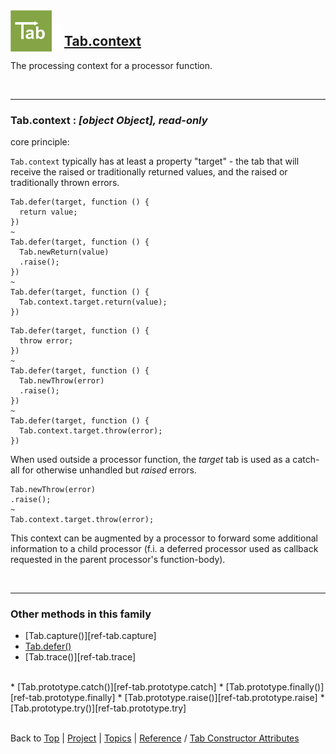<a name="top" ></a>

<img src="../img/tab-logo128.png" alt="Tab logo" align="left" style="float:left; margin-top:-22px;" height="66" /><img src="../img/1x1.png" align="left" style="float:left;" height="44" width="20" />
## [Tab.context][ref-tab.context]

The processing context for a processor function.

<br />

---
### Tab.context : *[object Object], read-only*

core principle:

`Tab.context` typically has at least a property "target" - the tab that will receive the raised or traditionally returned values, and the raised or traditionally thrown errors.

````
Tab.defer(target, function () {
  return value;
})
~
Tab.defer(target, function () {
  Tab.newReturn(value)
  .raise();
})
~
Tab.defer(target, function () {
  Tab.context.target.return(value);
})
````

````
Tab.defer(target, function () {
  throw error;
})
~
Tab.defer(target, function () {
  Tab.newThrow(error)
  .raise();
})
~
Tab.defer(target, function () {
  Tab.context.target.throw(error);
})
````

When used outside a processor function, the *target* tab is used as a catch-all for otherwise unhandled but *raised* errors.

````
Tab.newThrow(error)
.raise();
~
Tab.context.target.throw(error);
````

This context can be augmented by a processor to forward some additional information to a child processor (f.i. a deferred processor used as callback requested in the parent processor's function-body).

<br />

---
### Other methods in this family

*   [Tab.capture()][ref-tab.capture]
*   [Tab.defer()][ref-tab.defer]
*   [Tab.trace()][ref-tab.trace]
<br />
*   [Tab.prototype.catch()][ref-tab.prototype.catch]
*   [Tab.prototype.finally()][ref-tab.prototype.finally]
*   [Tab.prototype.raise()][ref-tab.prototype.raise]
*   [Tab.prototype.try()][ref-tab.prototype.try]



<br /> Back to [Top] | [Project] | [Topics] | [Reference] / [Tab Constructor Attributes][ref-tab-constructor-attributes] <br />
<!-- ##### start of links ##### -->

[top]:       #top                        "back to the top of this page."
[project]:   /docs/project.md#the-project "back to the 'Project' section."
[topics]:    /docs/topics.md#topics       "back to the 'Topics' section."
[reference]: /docs/reference.md#reference "back to the 'Reference' section."



[topic-the-basics]:                              /docs/topics.md#the-basics                                  "more topics under 'The Basics'"
[topic-where-are-tabs-helping]:                  /docs/topics.md#where-are-tabs-helping                      "more topics under 'Where Are Tabs Helping?'"
[topic-where-are-tabs-lacking]:                  /docs/topics.md#where-are-tabs-lacking                      "more topics under 'Where Are Tabs Lacking?'"
[topic-advanced-topics]:                         /docs/topics.md#advanced-topics                             "more topics under 'Advanced Topics'"

[topic-a-basic-tab]:                             /docs/topics/a-basic-tab.md#top                             "A Basic Tab: creating and using a basic Tab object."
[topic-a-basic-callback]:                        /docs/topics/a-basic-callback.md#top                        "A Basic Callback: using a Tab object to handle callbacks."
[topic-a-basic-pipeline]:                        /docs/topics/a-basic-pipeline.md#top                        "A Basic Pipeline: using Tab objects for pipelining."
[topic-a-basic-stream]:                          /docs/topics/a-basic-stream.md#top                          "A Basic Stream: using a Tab object to work with sequence of data elements."
[topic-a-basic-promise]:                         /docs/topics/a-basic-promise.md#top                         "A Basic Promise: using a Tab object as a promise."
[topic-basic-lazy-evaluation]:                   /docs/topics/basic-lazy-evaluation.md#top                   "Basic Lazy Evaluation: using a Tab object for lazy evaluation."
[topic-basic-concurrent-computing]:              /docs/topics/basic-concurrent-computing.md#top              "Basic Concurrent Computing: using a Tab object to handle concurrent computing."

[topic-clean-function-signatures]:               /docs/topics/clean-function-signatures.md#top               "Clean Function Signatures: using function signatures without callbacks."
[topic-shallow-callback-nesting]:                /docs/topics/shallow-callback-nesting.md#top                "Shallow Callback Nesting: avoiding deeply nested functions."
[topic-top-down-control-flow]:                   /docs/topics/top-down-control-flow.md#top                   "Top-Down Control Flow: turning inverted control-flow back around."
[topic-predictable-execution-order]:             /docs/topics/predictable-execution-order.md#top             "Predictable Execution Order: avoiding issues with immediate callbacks."
[topic-modular-decomposition]:                   /docs/topics/modular-decomposition.md#top                   "Modular Decomposition:  ..."
[topic-aspect-oriented-programming]:             /docs/topics/aspect-oriented-programming.md#top             "Aspect Oriented Programming: ..."
[topic-exception-style-error-propagation]:       /docs/topics/exception-style-error-propagation.md#top       "Exception Style Error Propagation: letting errors propagate through a sequence of processing tabs."

[topic-debugging-asynchronous-events]:           /docs/topics/debugging-asynchronous-events.md#top           "Debugging Asynchronous Events: ..."

[topic-scheduling]:                              /docs/topics/scheduling.md#top                              "Scheduling: ..."
[topic-streaming-caching-queuing-collecting]:    /docs/topics/streaming-caching-queuing-collecting.md#top    "Streaming, Caching, Queuing, Collecting: ..."
[topic-extending-tab]:                           /docs/topics/extending-tab.md#top                           "Extending Tab: ..."



[ref-tab-object]:                    /docs/reference.md#tab-object                        "more attributes and methods under 'Tab Object'"
[ref-tab-constructor]:               /docs/reference.md#tab-constructor                   "more attributes and methods under 'Tab Constructor'"
[ref-tab-constructor-attributes]:    /docs/reference.md#tab-constructor-attributes        "more attributes under 'Tab Constructor Attributes'"
[ref-tab-constructor-methods]:       /docs/reference.md#tab-constructor-methods           "more methods under 'Tab Constructor Methods'"
[ref-tab-prototype-methods]:         /docs/reference.md#tab-prototype-methods             "more methods under 'Tab Prototype Methods'"
[ref-tab-instance-methods]:          /docs/reference.md#tab-instance-methods              "more methods under 'Tab Instance Methods'"
[ref-tab.schedulers-object]:         /docs/reference.md#tabschedulers-object              "more attributes and methods under 'Tab.Schedulers Object'"
[ref-tab.schedulers-attributes]:     /docs/reference.md#tabschedulers-attributes          "more attributes and methods under 'Tab.Schedulers Attributes'"
[ref-tab.schedulers-methods]:        /docs/reference.md#tabschedulers-methods             "more attributes and methods under 'Tab.Schedulers Methods'"
[ref-tab.x-object]:                  /docs/reference.md#tabx-object                       "more attributes and methods under 'Tab.X Object'"
[ref-tab.x-attributes]:              /docs/reference.md#tabx-attributes                   "more attributes and methods under 'Tab.X Attributes'"
[ref-tab.x-methods]:                 /docs/reference.md#tabx-methods                      "more attributes and methods under 'Tab.X Methods'"

[ref-new-tab]:                       /docs/reference/new-tab.md#top                       "new Tab(): construct a new tab, encapsulate a given tab if requested."
[ref-tab]:                           /docs/reference/tab.md#top                           "Tab(): convert to a tab, create a new tab if required."

[ref-tab.context]:                   /docs/reference/tab.context.md#top                   "Tab.context: the processing context for a processor function."
[ref-tab.version]:                   /docs/reference/tab.version.md#top                   "Tab.version: the version of this Tab library."

[ref-tab.construct]:                 /docs/reference/tab.construct.md#top                 "Tab.construct(): construct a new tab, encapsulate a given tab if requested."
[ref-tab.convert]:                   /docs/reference/tab.convert.md#top                   "Tab.convert(): convert to a tab, create a new tab if required."
[ref-tab.defer]:                     /docs/reference/tab.defer.md#top                     "Tab.defer(): create a function that uses a given tab to store another function's result."
[ref-tab.defer-raise]:               /docs/reference/tab.defer-raise.md#top               "Tab.deferRaise(): create a function that puts a given tab in the failed state."
[ref-tab.defer-return]:              /docs/reference/tab.defer-return.md#top              "Tab.deferReturn(): create a function that updates the value of a given tab, and silently blocks any further updates."
[ref-tab.defer-settle]:              /docs/reference/tab.defer-settle.md#top              "Tab.deferSettle(): create a function that silently blocks any further updates for a given tab."
[ref-tab.defer-throw]:               /docs/reference/tab.defer-throw.md#top               "Tab.deferThrow(): create a function that puts a given tab in the failed state, and silently blocks any further updates."
[ref-tab.defer-yield]:               /docs/reference/tab.defer-yield.md#top               "Tab.deferYield(): create a function that updates the value of a given tab."
[ref-tab.defer-with]:                /docs/reference/tab.defer-with.md#top                "Tab.deferWith(): create a function that uses a given tab to store another function's result, using the new function's subject as a first argument for the other function."
[ref-tab.do-raise]:                  /docs/reference/tab.do-raise.md#top                  "Tab.doRaise(): create a new tab that is put in the failed state (for ES3 environments)."
[ref-tab.do-return]:                 /docs/reference/tab.do-return.md#top                 "Tab.doReturn(): create a new tab that is initialized with a given value, and silently block any further updates (for ES3 environments)."
[ref-tab.do-throw]:                  /docs/reference/tab.do-throw.md#top                  "Tab.doThrow(): create a new tab that is put in the failed state, and silently block any further updates (for ES3 environments)."
[ref-tab.do-yield]:                  /docs/reference/tab.do-yield.md#top                  "Tab.doYield(): create a new tab that is initialized with a given value (for ES3 environments)."
[ref-tab.is-tab]:                    /docs/reference/tab.is-tab.md#top                    "Tab.isTab(): was the given object created by this Tab constructor?"
[ref-tab.raise]:                     /docs/reference/tab.raise.md#top                     "Tab.raise(): create a new tab that is put in the failed state."
[ref-tab.return]:                    /docs/reference/tab.return.md#top                    "Tab.return(): create a new tab that is initialized with a given value, and silently block any further updates."
[ref-tab.throw]:                     /docs/reference/tab.throw.md#top                     "Tab.throw(): create a new tab that is put in the failed state, and silently block any further updates."
[ref-tab.yield]:                     /docs/reference/tab.yield.md#top                     "Tab.yield(): create a new tab that is initialized with a given value."

[ref-tab.prototype.cancel]:          /docs/reference/tab.prototype.cancel.md#top          "Tab.prototype.cancel(): cancel all subscriptions and all scheduled processors for this tab."
[ref-tab.prototype.catch]:           /doc/reference/tab.prototype.catch.md#top            "Tab.prototype.catch(): process 'raised' and 'thrown' notifications for this tab and create a new tab with the result."
[ref-tab.prototype.do-catch]:        /doc/reference/tab.prototype.do-catch.md#top         "Tab.prototype.doCatch(): process 'raised' and 'thrown' notifications for this tab and create a new tab with the result (for ES3 environments)."
[ref-tab.prototype.do-finally]:      /doc/reference/tab.prototype.do-finally.md#top       "Tab.prototype.doFinally(): process all notifications for this tab and create a new tab with the result (for ES3 environments)."
[ref-tab.prototype.do-raise]:        /docs/reference/tab.prototype.do-raise.md#top        "Tab.prototype.doRaise(): put this tab in the failed state (for ES3 environments)."
[ref-tab.prototype.do-return]:       /docs/reference/tab.prototype.do-return.md#top       "Tab.prototype.doReturn(): update the value of this tab, and silently block any further updates (for ES3 environments)."
[ref-tab.prototype.do-throw]:        /docs/reference/tab.prototype.do-throw.md#top        "Tab.prototype.doThrow(): put this tab in the failed state, and silently block any further updates (for ES3 environments)."
[ref-tab.prototype.do-try]:          /doc/reference/tab.prototype.do-try.md#top           "Tab.prototype.doTry(): process 'yielded' and 'returned' notifications for this tab and create a new tab with the result (for ES3 environments)."
[ref-tab.prototype.do-yield]:        /docs/reference/tab.prototype.do-yield.md#top        "Tab.prototype.doYield(): update the value of this tab (for ES3 environments)."
[ref-tab.prototype.finally]:         /doc/reference/tab.prototype.finally.md#top          "Tab.prototype.finally(): process all notifications for this tab and create a new tab with the result."
[ref-tab.prototype.has-raised]:      /docs/reference/tab.prototype.has-raised.md#top      "Tab.prototype.hasRaised(): has this tab raised an error?"
[ref-tab.prototype.has-returned]:    /docs/reference/tab.prototype.has-returned.md#top    "Tab.prototype.hasReturned(): has this tab returned a value?"
[ref-tab.prototype.has-thrown]:      /docs/reference/tab.prototype.has-thrown.md#top      "Tab.prototype.hasThrown(): has this tab thrown an error?"
[ref-tab.prototype.has-yielded]:     /docs/reference/tab.prototype.has-yielded.md#top     "Tab.prototype.hasYielded(): has this tab yielded a value?"
[ref-tab.prototype.is-cancelled]:    /docs/reference/tab.prototype.is-cancelled.md#top    "Tab.prototype.isCancelled(): are all subscriptions for this tab cancelled?"
[ref-tab.prototype.is-settled]:      /docs/reference/tab.prototype.is-settled.md#top      "Tab.prototype.isSettled(): are any further updates for this tab blocked?"
[ref-tab.prototype.on-cancelled]:    /docs/reference/tab.prototype.on-cancelled.md#top    "Tab.prototype.onCancelled(): execute a processor when this tab is cancelled."
[ref-tab.prototype.on-raised]:       /docs/reference/tab.prototype.on-raised.md#top       "Tab.prototype.onRaised(): execute a processor when this tab has raised an error."
[ref-tab.prototype.on-returned]:     /docs/reference/tab.prototype.on-returned.md#top     "Tab.prototype.onReturned(): execute a processor when this tab has returned a value."
[ref-tab.prototype.on-settled]:      /docs/reference/tab.prototype.on-settled.md#top      "Tab.prototype.onSettled(): execute a processor when this tab is settled."
[ref-tab.prototype.on-thrown]:       /docs/reference/tab.prototype.on-thrown.md#top       "Tab.prototype.onThrown(): execute a processor when this tab has thrown an error."
[ref-tab.prototype.on-yielded]:      /docs/reference/tab.prototype.on-yielded.md#top      "Tab.prototype.onYielded(): execute a processor when this tab has yielded a value."
[ref-tab.prototype.raise]:           /docs/reference/tab.prototype.raise.md#top           "Tab.prototype.raise(): put this tab in the failed state."
[ref-tab.prototype.return]:          /docs/reference/tab.prototype.return.md#top          "Tab.prototype.return(): update the value of this tab, and silently block any further updates."
[ref-tab.prototype.settle]:          /docs/reference/tab.prototype.settle.md#top          "Tab.prototype.settle(): silently block any further updates for this tab."
[ref-tab.prototype.throw]:           /docs/reference/tab.prototype.throw.md#top           "Tab.prototype.throw(): put this tab in the failed state, and silently block any further updates."
[ref-tab.prototype.to-string]:       /docs/reference/tab.prototype.to-string.md#top       "Tab.prototype.toString(): get a string representation for this tab."
[ref-tab.prototype.try]:             /doc/reference/tab.prototype.try.md#top              "Tab.prototype.try(): process 'yielded' and 'returned' notifications for this tab and create a new tab with the result."
[ref-tab.prototype.value-of]:        /docs/reference/tab.prototype.value-of.md#top        "Tab.prototype.valueOf(): get the principal value of this tab."
[ref-tab.prototype.yield]:           /docs/reference/tab.prototype.yield.md#top           "Tab.prototype.yield(): update the value of this tab."

[ref-tab.schedulers.tick]:           /docs/reference/tab.schedulers.tick.md#top           "Tab.Schedulers.es5: a sequence number incremented in every turn"

[ref-tab.schedulers.schedule-first]: /docs/reference/tab.schedulers.schedule-first.md#top "Tab.Schedulers.defer(): schedule a given callback before all other callbacks in the next turn."
[ref-tab.schedulers.schedule-last]:  /docs/reference/tab.schedulers.schedule-last.md#top  "Tab.Schedulers.defer(): schedule a given callback after all other callbacks."
[ref-tab.schedulers.schedule-next]:  /docs/reference/tab.schedulers.schedule-next.md#top  "Tab.Schedulers.notify(): schedule a given callback in the next turn."
[ref-tab.schedulers.schedule-now]:   /docs/reference/tab.schedulers.schedule-now.md#top   "Tab.Schedulers.subscribe(): call the callback immediately."

[ref-tab.x.es5]:                     /docs/reference/tab.x.es5.md#top                     "Tab.X.es5: is this library running in an ES5 environment?"

[ref-tab.x.defer]:                   /docs/reference/tab.x.defer.md#top                   "Tab.X.defer(): the basic method to create deferred functions."
[ref-tab.x.notify]:                  /docs/reference/tab.x.notify.md#top                  "Tab.X.notify(): the basic method to send notifications for a tab."
[ref-tab.x.subscribe]:               /docs/reference/tab.x.subscribe.md#top               "Tab.X.subscribe(): the basic method to subscribe to notifications from a tab."
